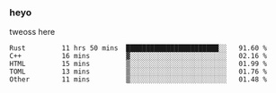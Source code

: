 ### heyo
tweoss here

<!--START_SECTION:waka-->

```text
Rust         11 hrs 50 mins  ███████████████████████░░   91.60 %
C++          16 mins         ▓░░░░░░░░░░░░░░░░░░░░░░░░   02.16 %
HTML         15 mins         ▒░░░░░░░░░░░░░░░░░░░░░░░░   01.99 %
TOML         13 mins         ▒░░░░░░░░░░░░░░░░░░░░░░░░   01.76 %
Other        11 mins         ▒░░░░░░░░░░░░░░░░░░░░░░░░   01.48 %
```

<!--END_SECTION:waka-->

<!--
**Tweoss/tweoss** is a ✨ _special_ ✨ repository because its `README.md` (this file) appears on your GitHub profile.

Here are some ideas to get you started:

- 🔭 I’m currently working on ...
- 🌱 I’m currently learning ...
- 👯 I’m looking to collaborate on ...
- 🤔 I’m looking for help with ...
- 💬 Ask me about ...
- 📫 How to reach me: ...
- 😄 Pronouns: ...
- ⚡ Fun fact: ...
-->
